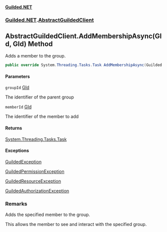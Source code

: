 
#### [Guilded.NET](Guilded_NET 'Guilded.NET')
### [Guilded.NET](Guilded_NET#Guilded_NET 'Guilded.NET').[AbstractGuildedClient](AbstractGuildedClient 'Guilded.NET.AbstractGuildedClient')
## AbstractGuildedClient.AddMembershipAsync(GId, GId) Method

Adds a member to the group.
```csharp
public override System.Threading.Tasks.Task AddMembershipAsync(Guilded.NET.Base.GId groupId, Guilded.NET.Base.GId memberId);
```

#### Parameters

<a name='Guilded_NET_AbstractGuildedClient_AddMembershipAsync(Guilded_NET_Base_GId_Guilded_NET_Base_GId)_groupId'></a>
`groupId` [GId](https://guilded-net.github.io/references/GId 'Guilded.NET.Base.GId')

The identifier of the parent group

<a name='Guilded_NET_AbstractGuildedClient_AddMembershipAsync(Guilded_NET_Base_GId_Guilded_NET_Base_GId)_memberId'></a>
`memberId` [GId](https://guilded-net.github.io/references/GId 'Guilded.NET.Base.GId')

The identifier of the member to add


#### Returns
[System.Threading.Tasks.Task](https://docs.microsoft.com/en-us/dotnet/api/System.Threading.Tasks.Task 'System.Threading.Tasks.Task')


#### Exceptions

[GuildedException](https://guilded-net.github.io/references/GuildedException 'Guilded.NET.Base.GuildedException')

[GuildedPermissionException](https://guilded-net.github.io/references/GuildedPermissionException 'Guilded.NET.Base.GuildedPermissionException')

[GuildedResourceException](https://guilded-net.github.io/references/GuildedResourceException 'Guilded.NET.Base.GuildedResourceException')

[GuildedAuthorizationException](https://guilded-net.github.io/references/GuildedAuthorizationException 'Guilded.NET.Base.GuildedAuthorizationException')

### Remarks
  
Adds the specified member to the group.  
  
This allows the member to see and interact with the specified group.